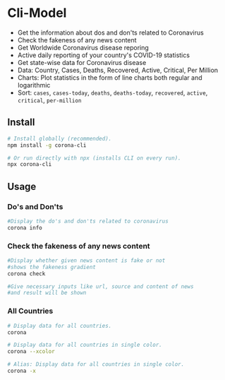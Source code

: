 # Cli-Model

- Get the information about dos and don'ts related to Coronavirus
- Check the fakeness of any news content
- Get Worldwide Coronavirus disease reporing
- Active daily reporting of your country's COVID-19 statistics
- Get state-wise data for Coronavirus disease
- Data: Country, Cases, Deaths, Recovered, Active, Critical, Per Million
- Charts: Plot statistics in the form of line charts both regular and logarithmic
- Sort: `cases`, `cases-today`, `deaths`, `deaths-today`, `recovered`, `active`, `critical`, `per-million`

## Install

```sh
# Install globally (recommended).
npm install -g corona-cli

# Or run directly with npx (installs CLI on every run).
npx corona-cli
```

## Usage

### Do's and Don'ts

```sh
#Display the do's and don'ts related to coronavirus
corona info

```

### Check the fakeness of any news content

```sh
#Display whether given news content is fake or not
#shows the fakeness gradient
corona check

#Give necessary inputs like url, source and content of news
#and result will be shown
```

### All Countries

```sh
# Display data for all countries.
corona

# Display data for all countries in single color.
corona --xcolor

# Alias: Display data for all countries in single color.
corona -x
```


